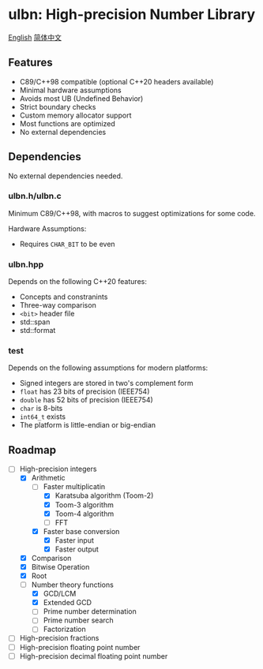 # ulbn: High-precision Number Library

[English](./README.md) [简体中文](./README_zh_CN.md)

## Features

- C89/C++98 compatible (optional C++20 headers available)
- Minimal hardware assumptions
- Avoids most UB (Undefined Behavior)
- Strict boundary checks
- Custom memory allocator support
- Most functions are optimized
- No external dependencies

## Dependencies

No external dependencies needed.

### ulbn.h/ulbn.c

Minimum C89/C++98, with macros to suggest optimizations for some code.

Hardware Assumptions:

- Requires `CHAR_BIT` to be even

### ulbn.hpp

Depends on the following C++20 features:

- Concepts and constranints
- Three-way comparison
- `<bit>` header file
- std::span
- std::format

### test

Depends on the following assumptions for modern platforms:

- Signed integers are stored in two's complement form
- `float` has 23 bits of precision (IEEE754)
- `double` has 52 bits of precision (IEEE754)
- `char` is 8-bits
- `int64_t` exists
- The platform is little-endian or big-endian

## Roadmap

- [ ] High-precision integers
  - [x] Arithmetic
    - [ ] Faster multiplicatin
      - [x] Karatsuba algorithm (Toom-2)
      - [x] Toom-3 algorithm
      - [x] Toom-4 algorithm
      - [ ] FFT
    - [x] Faster base conversion
      - [x] Faster input
      - [x] Faster output
  - [x] Comparison
  - [x] Bitwise Operation
  - [x] Root
  - [ ] Number theory functions
    - [x] GCD/LCM
    - [x] Extended GCD
    - [ ] Prime number determination
    - [ ] Prime number search
    - [ ] Factorization
- [ ] High-precision fractions
- [ ] High-precision floating point number
- [ ] High-precision decimal floating point number